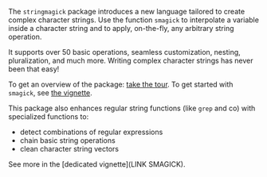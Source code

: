 The `stringmagick` package introduces a new language tailored to create complex character strings.
Use the function `smagick` to interpolate a variable inside a character string 
and to apply, on-the-fly, any arbitrary string operation. 

It supports over 50 basic operations, seamless customization, nesting, pluralization, and much more.
Writing complex character strings has never been that easy!

To get an overview of the package: [take the tour](LINK_TOUR). 
To get started with `smagick`, see [the vignette](LINK_SMAGICK).

This package also enhances regular string functions (like `grep` and co) with specialized functions to:

- detect combinations of regular expressions
- chain basic string operations
- clean character string vectors

See more in the [dedicated vignette](LINK SMAGICK).
